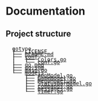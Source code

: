 # Documentation

## Project structure


<pre style="line-height: 0.5;">

  gotype
  ├── <a href="../LICENSE">LICENSE</a>
  ├── <a href="../README.md">README.md</a>
  ├── <a href="conf.md">conf</a>
  │   ├── <a href="conf.md#Colors.go">Colors.go</a>
  │   └── <a href="conf.md#conf.go">conf.go</a>
  ├── <a href="../go.mod">go.mod</a>
  ├── <a href="../go.sum">go.sum</a>
  ├── <a href="../main.go">main.go</a>
  └── <a href="models.md">models</a>
      ├── <a href="models.md#AppModel.go">AppModel.go</a>
      ├── <a href="models.md#GameModel.go">GameModel.go</a>
      ├── <a href="models.md#MenuModel.go">MenuModel.go</a>
      ├── <a href="models.md#StatusBarModel.go">StatusBarModel.go</a>
      ├── <a href="models.md#commands.go">commands.go</a>
      ├── <a href="models.md#messages.go">messages.go</a>
      └── <a href="models.md#timer.go">timer.go</a>

</pre>

